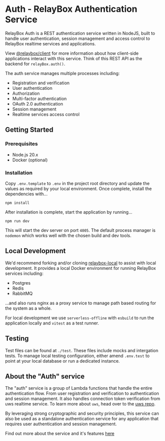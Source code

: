 # Auth - RelayBox Authentication Service

RelayBox Auth is a REST authentication service written in NodeJS, built to handle user authentication, session management and access control to RelayBox realtime services and applications.

View [@relaybox/client](https://relaybox.net/docs/api-reference/relaybox-client/auth) for more information about how client-side applications interact with this service. Think of this REST API as the backend for `relayBox.auth()`.

The auth service manages multiple processes including:

- Registration and verification
- User authentication
- Authorization
- Multi-factor authentication
- OAuth 2.0 authentication
- Session management
- Realtime services access control

## Getting Started

### Prerequisites

- Node.js 20.x
- Docker (optional)

### Installation

Copy `.env.template` to `.env` in the project root directory and update the values as required by your local environment. Once complete, install the dependencies with...

```
npm install
```

After installation is complete, start the application by running...

```
npm run dev
```

This will start the dev server on port `4005`. The default process manager is `nodemon` which works well with the chosen build and dev tools.

## Local Development

We'd recommend forking and/or cloning [relaybox-local](https://github.com/relaybox/relaybox-local) to assist with local development. It provides a local Docker environment for running RelayBox services including:

- Postgres
- Redis
- RabbitMQ

...and also runs nginx as a proxy service to manage path based routing for the system as a whole.

For local development we use `serverless-offline` with `esbuild` to run the application locally and `vitest` as a test runner.

## Testing

Test files can be found at `./test`. These files include mocks and intergation tests. To manage local testing configuration, either amend `.env.test` to point at your local database or run a dedicated instance.

## About the "Auth" service

The "auth" service is a group of Lambda functions that handle the entire authentication flow. From user registration and verification to authentication and session management. It also handles connection token verification from uws realtime service. To learn more about `uws`, head over to the [uws repo](https://github.com/relaybox/uws).

By leveraging strong cryptographic and security principles, this service can also be used as a standalone authentication service for any application that requires user authentication and session management.

Find out more about the service and it's features [here](https://relaybox.net/docs/authentication/live-auth)
